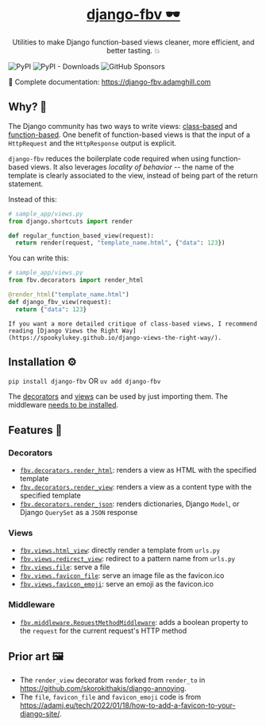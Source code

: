 <p align="center">
  <a href="https://django-fbv.adamghill.com"><h1 align="center">django-fbv 🕶️</h1></a>
</p>
<p align="center">Utilities to make Django function-based views cleaner, more efficient, and better tasting. 💥</p>

![PyPI](https://img.shields.io/pypi/v/django-fbv?color=blue&style=flat-square)
![PyPI - Downloads](https://img.shields.io/pypi/dm/django-fbv?color=blue&style=flat-square)
![GitHub Sponsors](https://img.shields.io/github/sponsors/adamghill?color=blue&style=flat-square)

📖 Complete documentation: https://django-fbv.adamghill.com

## Why? 🤔

The Django community has two ways to write views: [class-based](https://docs.djangoproject.com/en/stable/topics/class-based-views/) and [function-based](https://docs.djangoproject.com/en/stable/topics/http/views/). One benefit of function-based views is that the input of a `HttpRequest` and the `HttpResponse` output is explicit.

`django-fbv` reduces the boilerplate code required when using function-based views. It also leverages _locality of behavior_ -- the name of the template is clearly associated to the view, instead of being part of the return statement.

Instead of this:

```python
# sample_app/views.py
from django.shortcuts import render

def regular_function_based_view(request):
  return render(request, "template_name.html", {"data": 123})
```

You can write this:

```python
# sample_app/views.py
from fbv.decorators import render_html

@render_html("template_name.html")
def django_fbv_view(request):
  return {"data": 123}
```

```{note}
If you want a more detailed critique of class-based views, I recommend reading [Django Views the Right Way](https://spookylukey.github.io/django-views-the-right-way/).
```

## Installation ⚙️

`pip install django-fbv` OR `uv add django-fbv`

The [decorators](decorators.md) and [views](views.md) can be used by just importing them. The middleware [needs to be installed](https://django-fbv.adamghill.com/en/latest/middleware/#installation).

## Features 🤩

### Decorators

- [`fbv.decorators.render_html`](https://django-fbv.adamghill.com/en/latest/decorators/#render-html): renders a view as HTML with the specified template
- [`fbv.decorators.render_view`](https://django-fbv.adamghill.com/en/latest/decorators/#render-view): renders a view as a content type with the specified template
- [`fbv.decorators.render_json`](https://django-fbv.adamghill.com/en/latest/decorators/#render-json): 
renders dictionaries, Django `Model`, or Django `QuerySet` as a `JSON` response

### Views

- [`fbv.views.html_view`](https://django-fbv.adamghill.com/en/latest/views/#html-view): directly render a template from `urls.py`
- [`fbv.views.redirect_view`](https://django-fbv.adamghill.com/en/latest/views/#redirect-view): redirect to a pattern name from `urls.py`
- [`fbv.views.file`](https://django-fbv.adamghill.com/en/latest/views/#file): serve a file
- [`fbv.views.favicon_file`](https://django-fbv.adamghill.com/en/latest/views/#favicon-file): serve an image file as the favicon.ico
- [`fbv.views.favicon_emoji`](https://django-fbv.adamghill.com/en/latest/views/#favicon-emoji): serve an emoji as the favicon.ico

### Middleware

- [`fbv.middleware.RequestMethodMiddleware`](https://django-fbv.adamghill.com/en/latest/middleware/): adds a boolean property to the `request` for the current request's HTTP method

## Prior art 🖼️

- The `render_view` decorator was forked from `render_to` in https://github.com/skorokithakis/django-annoying.
- The `file`, `favicon_file` and `favicon_emoji` code is from https://adamj.eu/tech/2022/01/18/how-to-add-a-favicon-to-your-django-site/.
